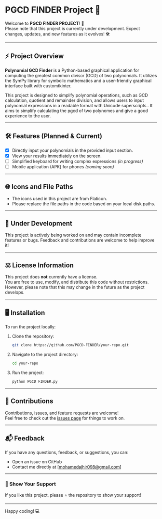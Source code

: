 # PGCD FINDER Project 🚀

Welcome to **PGCD FINDER PROJECT**! 🎉  
Please note that this project is currently under development. Expect changes, updates, and new features as it evolves! 🛠️  

---

## ⚡ Project Overview
**Polynomial GCD Finder** is a Python-based graphical application for computing the greatest common divisor (GCD) of two polynomials. It utilizes the SymPy library for symbolic mathematics and a user-friendly graphical interface built with customtkinter.

This project is designed to simplify polynomial operations, such as GCD calculation, quotient and remainder division, and allows users to input polynomial expressions in a readable format with Unicode superscripts.. It aims to simplify calculating the pgcd of two polynomes and give a good experience to the user.  

---

## 🛠 Features (Planned & Current)
- [x] Directly input your polynomials in the provided input section.  
- [x] View your results immediately on the screen.
- [ ] Simplified keyboard for writing complex expressions *(in progress)*  
- [ ] Mobile application (APK) for phones *(coming soon)*  

---

## 🌐 Icons and File Paths
- The icons used in this project are from Flaticon.
- Please replace the file paths in the code based on your local disk paths.

---

## 🚧 Under Development
This project is actively being worked on and may contain incomplete features or bugs. Feedback and contributions are welcome to help improve it!  

---

## ⚖️ License Information
This project does **not** currently have a license.  
You are free to use, modify, and distribute this code without restrictions. However, please note that this may change in the future as the project develops.  

---

## 🖥️ Installation
To run the project locally:  

1. Clone the repository:  
   ```bash
   git clone https://github.com/PGCD-FINDER/your-repo.git
   ```  
2. Navigate to the project directory:  
   ```bash
   cd your-repo
   ```  
3. Run the project:  
   ```bash
   python PGCD FINDER.py
   ```  

---

## 🤝 Contributions
Contributions, issues, and feature requests are welcome!  
Feel free to check out the [issues page](https://github.com/MohamedRida19/PGCD-FINDER/issues) for things to work on. 

---

## 📬 Feedback
If you have any questions, feedback, or suggestions, you can:  
- Open an issue on GitHub  
- Contact me directly at [mohamedajhir098@gmail.com]  

---

### 🌟 Show Your Support
If you like this project, please ⭐ the repository to show your support!  

---

Happy coding! 💻

